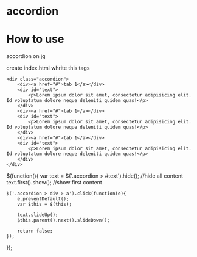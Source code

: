 # accordion 
# How to use
accordion on jq

create index.html
whrite this tags

<!DOCTYPE html>
<html lang="en">
<head>
    <meta charset="UTF-8">
    <meta name="viewport" content="width=device-width, initial-scale=1.0">
    <meta http-equiv="X-UA-Compatible" content="ie=edge">
    <link rel="stylesheet" href="css/main.css">    
    <title>Document</title>
</head>
<body>

    <div class="accordion">
        <div><a href="#">tab 1</a></div>
        <div id="text">
            <p>Lorem ipsum dolor sit amet, consectetur adipisicing elit. Id voluptatum dolore neque deleniti quidem quas!</p>
        </div>
        <div><a href="#">tab 1</a></div>
        <div id="text">
            <p>Lorem ipsum dolor sit amet, consectetur adipisicing elit. Id voluptatum dolore neque deleniti quidem quas!</p>
        </div>
        <div><a href="#">tab 1</a></div>
        <div id="text">
            <p>Lorem ipsum dolor sit amet, consectetur adipisicing elit. Id voluptatum dolore neque deleniti quidem quas!</p>
        </div>
    </div>

</body>
</html>

$(function(){
    var text = $('.accordion > #text').hide(); //hide all content
    text.first().show();  //show first content

    $('.accordion > div > a').click(function(e){
        e.preventDefault();
        var $this = $(this);

        text.slideUp();
        $this.parent().next().slideDown();
        
        return false;
    });
});
